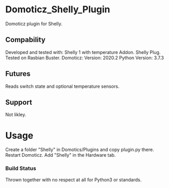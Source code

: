 # Domoticz_Shelly_Plugin
Domoticz plugin for Shelly.

## Compability
Developed and tested with:
Shelly 1 with temperature Addon.
Shelly Plug.
Tested on Rasbian Buster.
Domoticz:
Version: 2020.2
Python Version: 3.7.3 

## Futures
Reads switch state and optional temperature sensors.

## Support
Not likley.

# Usage
Create a folder "Shelly" in Domotics/Plugins and copy plugin.py there.
Restart Domoticz.
Add "Shelly" in the Hardware tab.


### Build Status
Thrown together with no respect at all for Python3 or standards.
